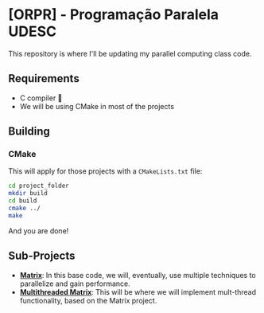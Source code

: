 # [ORPR] - Programação Paralela UDESC

This repository is where I'll be updating my parallel computing class code.

## Requirements
- C compiler :eyes:
- We will be using CMake in most of the projects

## Building
### CMake
This will apply for those projects with a `CMakeLists.txt` file:
```sh
cd project_folder
mkdir build
cd build
cmake ../
make
```

And you are done!

## Sub-Projects
- [<strong>Matrix</strong>](/matrix/): In this base code, we will, eventually, use multiple techniques to parallelize and gain performance.
- [<strong>Multithreaded Matrix</strong>](/matrix_threaded): This will be where we will implement mult-thread functionality, based on the Matrix project.

